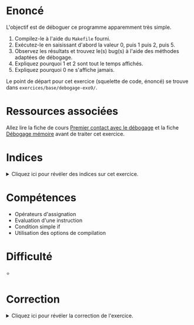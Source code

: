 # Enoncé

L'objectif est de déboguer ce programme apparemment très simple.

1. Compilez-le à l'aide du `Makefile` fourni.
2. Exécutez-le en saisissant d'abord la valeur 0, puis 1 puis 2, puis
   5.
3. Observez les résultats et trouvez le(s) bug(s) à l'aide des
   méthodes adaptées de débogage.
4. Expliquez pourquoi 1 et 2 sont tout le temps affichés.
5. Expliquez pourquoi 0 ne s'affiche jamais.

Le point de départ pour cet exercice (squelette de code, énoncé) se
trouve dans `exercices/base/debogage-exo9/`.

# Ressources associées

Allez lire la fiche de cours [Premier contact avec le débogage](http://formationc.pages.ensimag.fr/prepa/prof/papl/gdb/) et la fiche [Débogage mémoire](http://formationc.pages.ensimag.fr/prepa/prof/papl/valgrind/) avant de traiter cet exercice.

# Indices

<details>
<summary>Cliquez ici pour révéler des indices sur cet exercice.</summary>
<br>

* Changez de compilateur dans le `Makefile` et utilisez `clang` au lieu de
  `gcc`;
* Utilisez un debugger, affichez la valeur de `value` et exécutez pas
à pas le programme.

</details>

# Compétences

* Opérateurs d'assignation
* Evaluation d'une instruction
* Condition simple if
* Utilisation des options de compilation

# Difficulté

:star:
# Correction

<details>
<summary>Cliquez ici pour révéler la correction de l'exercice.</summary>
#### Corrigé du fichier Makefile

```make
# Utiliser le Makefile suivant dans un premier temps pour tester l'exécutable
# Compléter ensuite avec les options que vous jugerez utiles
CC=gcc
CFLAGS=-std=c99
LDFLAGS=
EXEC=debogage-exo9

all: $(EXEC)

$(EXEC): $(EXEC).c
	$(CC) -o $@ $^ $(CFLAGS) $(LDFLAGS)

.PHONY: clean
clean:
	rm -f *~ *.o $(EXEC)


```

#### Corrigé du fichier debogage-exo9.c

```c
#include <stdlib.h>
#include <stdio.h>
#include <stdint.h>

int main(void)
{
    char saisie[3];
    uint16_t value;
    printf("Je lis dans vos pensees.\nPensez a un chiffre entre 0 et 2.\nTapez le au clavier, je ne regarde pas !\n");
    fgets(saisie, 3, stdin);
    value = atoi(saisie);
    /*
        value = 0 assigne la valeur 0 à la variable value.
        value = 0 renvoie aussi la valeur assignée : 0.
        Le test finalement effectué est donc équivalent à if (0).
        if évalue une expression à VRAI quand elle est différente de 0.
        Dans ce cas, le test if (0) est donc toujours FAUX.
        Les instructions de ce if ne sont donc jamais exécutées même si
        la valeur 0 est saisie au clavier.

        Dans un test, il faut utiliser l'opérateur de comparaison ==
        et non l'opérateur d'assignation =.
    */
    if (value = 0) {
        printf("Vous avez saisi la valeur 0\n");
    }
    /*
        value = 1 assigne la valeur 1 à la variable value.
        value = 1 renvoie aussi la valeur assignée : 1.
        Le test finalement effectué est donc équivalent à if (1).
        if évalue une expression à VRAI quand elle est différente de 0.
        Dans ce cas, le test if (1) est donc toujours VRAI.
        Les instructions de ce if sont toujours exécutées quelque soit
        la valeur saisie au clavier.
    */
    if (value = 1) {
        printf("Vous avez saisi la valeur 1\n");
    }
    /*
        value = 2 assigne la valeur 2 à la variable value.
        value = 2 renvoie aussi la valeur assignée : 2.
        Le test finalement effectué est donc équivalent à if (2).
        if évalue une expression à VRAI quand elle est différente de 0.
        Dans ce cas, le test if (2) est donc toujours VRAI.
        Les instructions de ce if sont toujours exécutées quelque soit
        la valeur saisie au clavier.
    */
    if (value = 2) {
        printf("Vous avez saisi la valeur 2\n");
    }
    printf("Exemple de valeur renvoyee par une assignation = %d\n", value = 3);
    return EXIT_SUCCESS;
}

```


</details>
